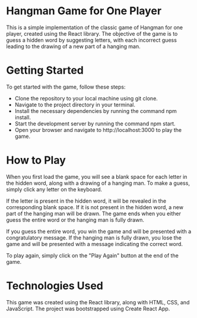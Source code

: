# Hangman Game for One Player
This is a simple implementation of the classic game of Hangman for one player, created using the React library. The objective of the game is to guess a hidden word by suggesting letters, with each incorrect guess leading to the drawing of a new part of a hanging man.

# Getting Started
To get started with the game, follow these steps:

* Clone the repository to your local machine using git clone.
* Navigate to the project directory in your terminal.
* Install the necessary dependencies by running the command npm install.
* Start the development server by running the command npm start.
* Open your browser and navigate to http://localhost:3000 to play the game.

# How to Play
When you first load the game, you will see a blank space for each letter in the hidden word, along with a drawing of a hanging man. To make a guess, simply click any letter on the keyboard.

If the letter is present in the hidden word, it will be revealed in the corresponding blank space. If it is not present in the hidden word, a new part of the hanging man will be drawn. The game ends when you either guess the entire word or the hanging man is fully drawn.

If you guess the entire word, you win the game and will be presented with a congratulatory message. If the hanging man is fully drawn, you lose the game and will be presented with a message indicating the correct word.

To play again, simply click on the "Play Again" button at the end of the game.

# Technologies Used
This game was created using the React library, along with HTML, CSS, and JavaScript. The project was bootstrapped using Create React App.
